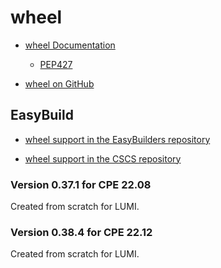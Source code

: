 # wheel

  * [wheel Documentation](https://wheel.readthedocs.io/en/stable/)
    
    * [PEP427](https://peps.python.org/pep-0427/)

  * [wheel on GitHub](https://github.com/pypa/wheel)


## EasyBuild

  * [wheel support in the EasyBuilders repository](https://github.com/easybuilders/easybuild-easyconfigs/tree/develop/easybuild/easyconfigs/w/wheel)

  * [wheel support in the CSCS repository](https://github.com/eth-cscs/production/tree/master/easybuild/easyconfigs/w/wheel)

### Version 0.37.1 for CPE 22.08

Created from scratch for LUMI.

### Version 0.38.4 for CPE 22.12

Created from scratch for LUMI.